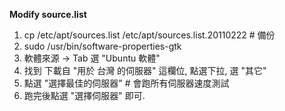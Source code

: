 **Modify source.list**
1. cp /etc/apt/sources.list /etc/apt/sources.list.20110222 # 備份
2. sudo /usr/bin/software-properties-gtk
3. 軟體來源 -> Tab 選 "Ubuntu 軟體"
4. 找到 下載自 "用於 台灣 的伺服器" 這欄位, 點選下拉, 選 "其它"
5. 點選 "選擇最佳的伺服器" # 會跑所有伺服器速度測試
6. 跑完後點選 "選擇伺服器" 即可.
